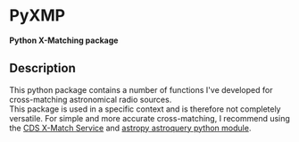 # PyXMP
**Python X-Matching package**

## Description

This python package contains a number of functions I've developed for cross-matching astronomical radio sources.  
This package is used in a specific context and is therefore not completely versatile. For simple and more accurate cross-matching, I recommend using the [CDS X-Match Service](http://cdsxmatch.u-strasbg.fr/#tab=userStore&) and [astropy astroquery python module](https://astroquery.readthedocs.io/en/latest/index.html#).
